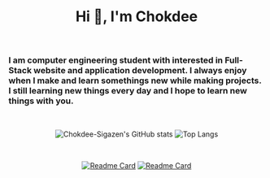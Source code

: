 <h1 align="center">Hi 👋, I'm Chokdee</h1>


<br/>
<h3>I am computer engineering student with interested in Full-Stack website and
application development. I always enjoy when I make and learn somethings new
while making projects. I still learning new things every day and I hope to learn
new things with you.</h3>

<br/>


<div align="center">

![Chokdee-Sigazen's GitHub stats](https://github-readme-stats.vercel.app/api?username=Chokdee-Sigazen&show_icons=true&theme=prussian&hide_border=true)
![Top Langs](https://github-readme-stats.vercel.app/api/top-langs/?username=Chokdee-Sigazen&layout=compact&theme=transparent&hide_border=true)

<br/>

[![Readme Card](https://github-readme-stats.vercel.app/api/pin/?username=Chokdee-Sigazen&repo=Algorithm.io&theme=transparent)](https://github.com/anuraghazra/github-readme-stats)
[![Readme Card](https://github-readme-stats.vercel.app/api/pin/?username=Chokdee-Sigazen&repo=Portfolio&theme=transparent)](https://github.com/anuraghazra/github-readme-stats)
  
</div>





